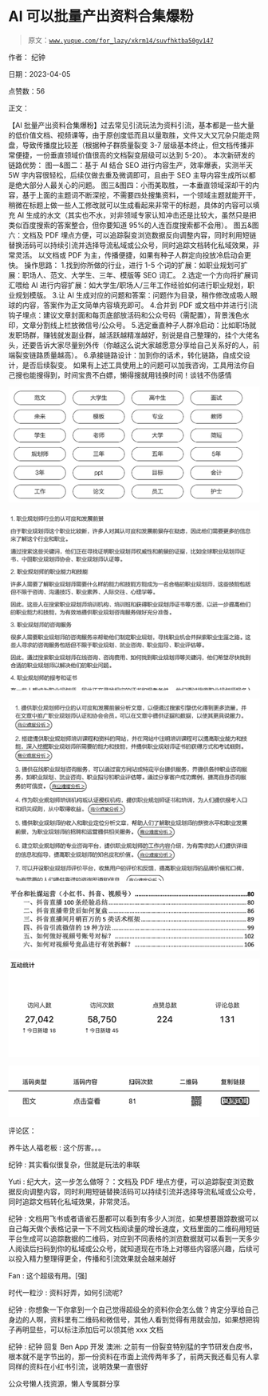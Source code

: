 # AI 可以批量产出资料合集爆粉

> 原文：[`www.yuque.com/for_lazy/xkrm14/suvfhktba50gv147`](https://www.yuque.com/for_lazy/xkrm14/suvfhktba50gv147)



作者： 纪钟



日期：2023-04-05



点赞数：56



正文：



【AI 批量产出资料合集爆粉】过去常见引流玩法为资料引流，基本都是一些大量的低价值文档、视频课等，由于原创度低而且以量取胜，文件又大又冗杂只能走网盘，导致传播度比较差（根据种子群质量裂变 3-7 层级基本终止，但文档传播非常便捷，一份垂直领域价值很高的文档裂变层级可以达到 5-20）。 本次新研发的链路优势： 图一&图二：基于 AI 结合 SEO 进行内容生产，效率爆表，实测半天 5W 字内容很轻松，后续仅做去重及微调即可，且由于 SEO 主导内容生成所以都是绝大部分人最关心的问题。 图三&图四：小而美取胜，一本垂直领域深却干的内容，基于上面的主题词不断深挖，不需要四处搜集资料，一个领域主题就能开干，稍微在标题上做一些人工修改就可以生成看起来非常干的标题，具体的内容可以填充 AI 生成的水文（其实也不水，对非领域专家认知冲击还是比较大，虽然只是把类似百度搜索的答案整合，但你要知道 95%的人连百度搜索都不会用）。 图五&图六：文档及 PDF 埋点方便，可以追踪裂变浏览数据反向调整内容，同时利用短链替换活码可以持续引流并选择导流私域或公众号，同时追踪文档转化私域效果，非常灵活。 以文档或 PDF 为主，传播便捷，如果有种子人群定向投放冷启动会更快。 操作思路： 1.找到你所做的行业，进行 1-5 个词的扩展：如职业规划可扩展：职场人、范文、大学生、三年、模版等 SEO 词汇。 2.选定一个方向将扩展词汇喂给 AI 进行内容扩展：如大学生/职场人/三年工作经验如何进行职业规划，职业规划模版。 3.让 AI 生成对应的问题和答案：问题作为目录，稍作修改成吸人眼球的内容，答案作为正文简单内容填充即可。 4.合并到 PDF 或文档中并进行引流钩子埋点：建议文章封面和每页底部放活码和公众号码（需配置），背景浅色水印，文章分割线上栏放微信号/公众号。 5.选定垂直种子人群冷启动：比如职场就发职场群，赚钱就发副业群，越活跃越精准越好，别说是自己整理的，挂个大佬名头，还要告诉大家尽量别外传（你越这么说大家越愿意分享给自己关系好的人，前端裂变链路质量越高）。 6.承接链路设计：加到你的话术，转化链路，自成交设计，是否后续裂变。 如果有上述工具使用上的问题可以加我咨询，工具用法你自己搜也能搜得到，时间宝贵不白嫖，懒得搜就用钱换时间！谈钱不伤感情



![](img/67d6d66dbc455cd80284ad83b1dc9ff1.png)



![](img/4d0ad571262164e392c6389e5da58dd1.png)



![](img/e9733924c14b70aee54f69804f2361b3.png)



![](img/ab30e50aa5867cd2b616c28f64d77a43.png)



![](img/696e64f2fc561d5b6295149713237ce4.png)



![](img/b3ccf6494a740544621d7cc4ab4c740b.png)



评论区：



养牛达人福老板 : 这个厉害。。。



纪钟 : 其实看似很复杂，但就是玩法的串联



Yuti : 纪大大，这一步怎么做呀？：文档及 PDF 埋点方便，可以追踪裂变浏览数据反向调整内容，同时利用短链替换活码可以持续引流并选择导流私域或公众号，同时追踪文档转化私域效果，非常灵活。



纪钟 : 文档用飞书或者语雀石墨都可以看到有多少人浏览，如果想要跟踪数据可以自己每天做个表格记录一下不同文档阅读量的增长速度，文档里面的二维码用短链平台生成可以追踪数据的二维码，对应到不同表格的浏览数据就可以看到一天多少人阅读后扫码到你的私域或公众号，就知道现在市场上对哪些内容感兴趣，后续可以投入精力整理得更全，传播和引流效果就会越来越好



Fan : 这个超级有用。[强]



时代一粒沙 : 资料好弄，如何引流呢?



纪钟 : 你想象一下你拿到一个自己觉得超级全的资料你会怎么做？肯定分享给自己身边的人啊，资料里有二维码和微信号，其他人看到觉得有用就会加，如果想把钩子再明显些，可以标注添加后可以领其他 xxx 文档



纪钟 : 纪钟 回复 Ben App 开发 澳洲: 之前有一份裂变特别猛的字节研发白皮书，根本就不是字节出的，那一份资料在市面上流传两年多了，前两天我还看见有人拿同样的资料在小红书引流，说明效果一直很好



公众号懒人找资源，懒人专属群分享

